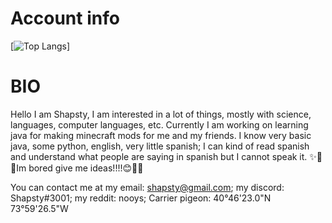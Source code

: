 # Account info
[![Top Langs](https://github-readme-stats.vercel.app/api/top-langs/?username=Shappybappy&layout=compact&theme=gruvbox)]


# BIO
Hello I am Shapsty,
I am interested in a lot of things, mostly with science, languages, computer languages, etc.
Currently I am working on learning java for making minecraft mods for me and my friends.
I know very basic java, some python, english, very little spanish; I can kind of read spanish and understand what people are saying in spanish but I cannot speak it.
✨🥺😊Im bored give me ideas!!!!😊🥺✨

You can contact me at my email: shapsty@gmail.com; my discord: Shapsty#3001; my reddit: nooys;
Carrier pigeon: 40°46'23.0"N 73°59'26.5"W
